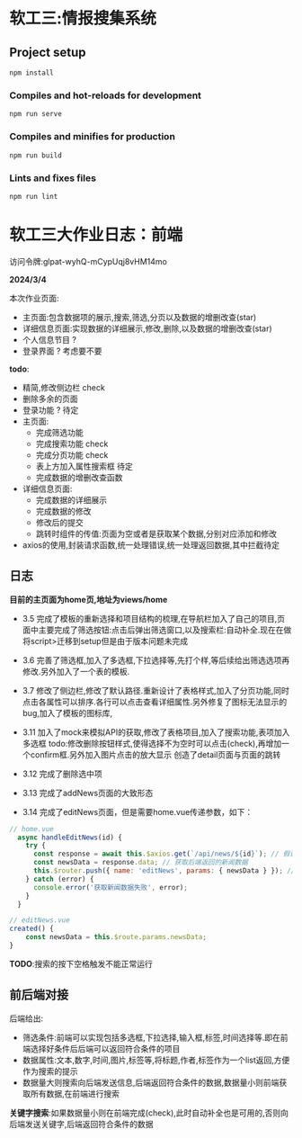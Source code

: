 # 软工三:情报搜集系统

## Project setup
```
npm install
```

### Compiles and hot-reloads for development
```
npm run serve
```

### Compiles and minifies for production
```
npm run build
```

### Lints and fixes files
```
npm run lint
```

# 软工三大作业日志：前端

访问令牌:glpat-wyhQ-mCypUqj8vHM14mo


**2024/3/4**

本次作业页面:
- 主页面:包含数据项的展示,搜索,筛选,分页以及数据的增删改查(star)
- 详细信息页面:实现数据的详细展示,修改,删除,以及数据的增删改查(star)
- 个人信息节目 ?
- 登录界面 ? 考虑要不要

**todo**:
- 精简,修改侧边栏 check
- 删除多余的页面  
- 登录功能 ? 待定
- 主页面:
  - 完成筛选功能
  - 完成搜索功能 check
  - 完成分页功能 check
  - 表上方加入属性搜索框 待定
  - 完成数据的增删改查函数
- 详细信息页面:
  - 完成数据的详细展示
  - 完成数据的修改
  - 修改后的提交
  - 跳转时组件的传值:页面为空或者是获取某个数据,分别对应添加和修改
- axios的使用,封装请求函数,统一处理错误,统一处理返回数据,其中拦截待定

## 日志
**目前的主页面为home页,地址为views/home**
- 3.5
完成了模板的重新选择和项目结构的梳理,在导航栏加入了自己的项目,页面中主要完成了筛选按钮:点击后弹出筛选窗口,以及搜索栏:自动补全.现在在做将script>迁移到setup但是由于版本问题未完成

- 3.6
完善了筛选框,加入了多选框,下拉选择等,先打个样,等后续给出筛选选项再修改.另外加入了一个表的模板.

- 3.7
修改了侧边栏,修改了默认路径.重新设计了表格样式,加入了分页功能,同时点击各属性可以排序.各行可以点击查看详细属性.另外修复了图标无法显示的bug,加入了模板的图标库,

- 3.11
加入了mock来模拟API的获取,修改了表格项目,加入了搜索功能,表项加入多选框
todo:修改删除按钮样式,使得选择不为空时可以点击(check),再增加一个confirm框.另外加入图片点击的放大显示
创造了detail页面与页面的跳转

- 3.12
完成了删除选中项

- 3.13
完成了addNews页面的大致形态

- 3.14 
完成了editNews页面，但是需要home.vue传递参数，如下：
```js
// home.vue
  async handleEditNews(id) {
    try {
      const response = await this.$axios.get(`/api/news/${id}`); // 假设后端接口路径为/api/news/:id
      const newsData = response.data; // 获取后端返回的新闻数据
      this.$router.push({ name: 'editNews', params: { newsData } }); // 跳转到 editNews.vue 并传递新闻数据
    } catch (error) {
      console.error('获取新闻数据失败', error);
    }
  }
```
```js
// editNews.vue
created() {
    const newsData = this.$route.params.newsData;
}
```


**TODO**:搜索的按下空格触发不能正常运行

## 前后端对接

后端给出:
- 筛选条件:前端可以实现包括多选框,下拉选择,输入框,标签,时间选择等.即在前端选择好条件后后端可以返回符合条件的项目
- 数据属性:文本,数字,时间,图片,标签等,将标题,作者,标签作为一个list返回,方便作为搜索的提示
- 数据量大则搜索向后端发送信息,后端返回符合条件的数据,数据量小则前端获取所有数据,在前端进行搜索

**关键字搜索**:如果数据量小则在前端完成(check),此时自动补全也是可用的,否则向后端发送关键字,后端返回符合条件的数据
